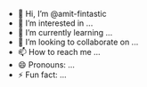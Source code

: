- 👋 Hi, I’m @amit-fintastic
- 👀 I’m interested in ...
- 🌱 I’m currently learning ...
- 💞️ I’m looking to collaborate on ...
- 📫 How to reach me ...
- 😄 Pronouns: ...
- ⚡ Fun fact: ...

<!---
amit-fintastic/amit-fintastic is a ✨ special ✨ repository because its `README.md` (this file) appears on your GitHub profile.
You can click the Preview link to take a look at your changes.
--->
